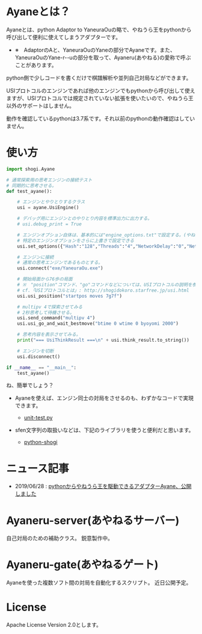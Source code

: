 ﻿# Ayaneとは？

Ayaneとは、python Adaptor to YaneuraOuの略で、やねうら王をpythonから呼び出して便利に使えてしまうアダプターです。
- ※　AdaptorのAと、YaneuraOuのYaneの部分でAyaneです。また、YaneuraOuのYane-r--uの部分を取って、Ayaneru(あやねる)の愛称で呼ぶことがあります。

python側で少しコードを書くだけで棋譜解析や並列自己対局などができます。

USIプロトコルのエンジンであれば他のエンジンでもpythonから呼び出して使えますが、USIプロトコルでは規定されていない拡張を使いたいので、やねうら王以外のサポートはしません。

動作を確認しているpythonは3.7系です。それ以前のpythonの動作確認はしていません。

# 使い方

```python
import shogi.Ayane

# 通常探索用の思考エンジンの接続テスト
# 同期的に思考させる。
def test_ayane():

    # エンジンとやりとりするクラス
    usi = ayane.UsiEngine()

    # デバッグ用にエンジンとのやりとり内容を標準出力に出力する。
    # usi.debug_print = True

    # エンジンオプション自体は、基本的には"engine_options.txt"で設定する。(やねうら王のdocs/を読むべし)
    # 特定のエンジンオプションをさらに上書きで設定できる
    usi.set_options({"Hash":"128","Threads":"4","NetworkDelay":"0","NetworkDelay2":"0"})

    # エンジンに接続
    # 通常の思考エンジンであるものとする。
    usi.connect("exe/YaneuraOu.exe")

    # 開始局面から76歩の局面
    # ※　"position"コマンド、"go"コマンドなどについては、USIプロトコルの説明を参考にしてください。
    # cf.「USIプロトコルとは」: http://shogidokoro.starfree.jp/usi.html
    usi.usi_position("startpos moves 7g7f")

    # multipv 4で探索させてみる
    # 2秒思考して待機させる。
    usi.send_command("multipv 4")
    usi.usi_go_and_wait_bestmove("btime 0 wtime 0 byoyomi 2000")

    # 思考内容を表示させてみる。
    print("=== UsiThinkResult ===\n" + usi.think_result.to_string())

    # エンジンを切断
    usi.disconnect()

if __name__ == "__main__":
    test_ayane()
```

ね、簡単でしょう？

- Ayaneを使えば、エンジン同士の対局をさせるのも、わずかなコードで実現できます。
  - [unit-test.py](source/unit_test1.py)

- sfen文字列の取扱いなどは、下記のライブラリを使うと便利だと思います。
  - [python-shogi](https://github.com/gunyarakun/python-shogi)


# ニュース記事

- 2019/06/28 : [pythonからやねうら王を駆動できるアダプターAyane、公開しました](http://yaneuraou.yaneu.com/2019/06/28/python%e3%81%8b%e3%82%89%e3%82%84%e3%81%ad%e3%81%86%e3%82%89%e7%8e%8b%e3%82%92%e9%a7%86%e5%8b%95%e3%81%a7%e3%81%8d%e3%82%8b%e3%82%a2%e3%83%80%e3%83%97%e3%82%bf%e3%83%bcayane%e3%80%81%e5%85%ac%e9%96%8b/)


# Ayaneru-server(あやねるサーバー)

自己対局のための補助クラス。
鋭意製作中。


# Ayaneru-gate(あやねるゲート)

Ayaneを使った複数ソフト間の対局を自動化するスクリプト。
近日公開予定。


# License

Apache License Version 2.0とします。
